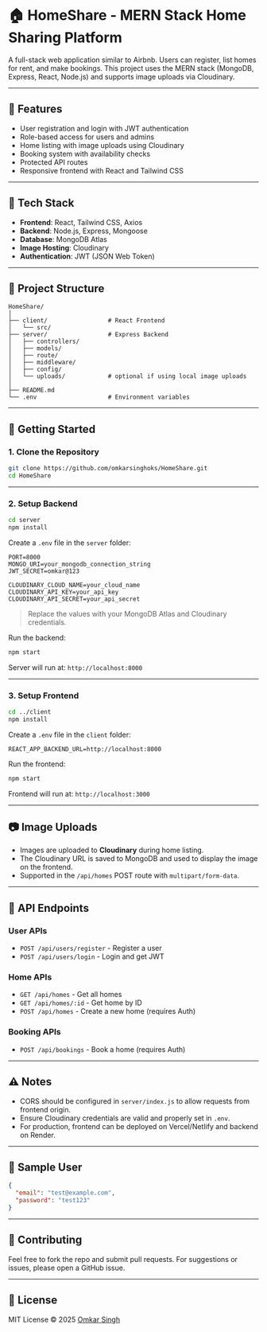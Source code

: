 # 🏠 HomeShare - MERN Stack Home Sharing Platform

A full-stack web application similar to Airbnb. Users can register, list homes for rent, and make bookings. This project uses the MERN stack (MongoDB, Express, React, Node.js) and supports image uploads via Cloudinary.

---

## 📌 Features

- User registration and login with JWT authentication
- Role-based access for users and admins
- Home listing with image uploads using Cloudinary
- Booking system with availability checks
- Protected API routes
- Responsive frontend with React and Tailwind CSS

---

## 🧰 Tech Stack

- **Frontend**: React, Tailwind CSS, Axios
- **Backend**: Node.js, Express, Mongoose
- **Database**: MongoDB Atlas
- **Image Hosting**: Cloudinary
- **Authentication**: JWT (JSON Web Token)

---

## 📂 Project Structure

```
HomeShare/
│
├── client/                 # React Frontend
│   └── src/
├── server/                 # Express Backend
│   ├── controllers/
│   ├── models/
│   ├── route/
│   ├── middleware/
│   ├── config/
│   └── uploads/            # optional if using local image uploads
│
├── README.md
└── .env                    # Environment variables
```

---

## 🚀 Getting Started

### 1. Clone the Repository

```bash
git clone https://github.com/omkarsinghoks/HomeShare.git
cd HomeShare
```

---

### 2. Setup Backend

```bash
cd server
npm install
```

Create a `.env` file in the `server` folder:

```env
PORT=8000
MONGO_URI=your_mongodb_connection_string
JWT_SECRET=omkar@123

CLOUDINARY_CLOUD_NAME=your_cloud_name
CLOUDINARY_API_KEY=your_api_key
CLOUDINARY_API_SECRET=your_api_secret
```

> Replace the values with your MongoDB Atlas and Cloudinary credentials.

Run the backend:

```bash
npm start
```

Server will run at: `http://localhost:8000`

---

### 3. Setup Frontend

```bash
cd ../client
npm install
```

Create a `.env` file in the `client` folder:

```env
REACT_APP_BACKEND_URL=http://localhost:8000
```

Run the frontend:

```bash
npm start
```

Frontend will run at: `http://localhost:3000`

---

## 📷 Image Uploads

- Images are uploaded to **Cloudinary** during home listing.
- The Cloudinary URL is saved to MongoDB and used to display the image on the frontend.
- Supported in the `/api/homes` POST route with `multipart/form-data`.

---

## 🔐 API Endpoints

### User APIs

- `POST /api/users/register` - Register a user
- `POST /api/users/login` - Login and get JWT

### Home APIs

- `GET /api/homes` - Get all homes
- `GET /api/homes/:id` - Get home by ID
- `POST /api/homes` - Create a new home (requires Auth)

### Booking APIs

- `POST /api/bookings` - Book a home (requires Auth)

---

## ⚠️ Notes

- CORS should be configured in `server/index.js` to allow requests from frontend origin.
- Ensure Cloudinary credentials are valid and properly set in `.env`.
- For production, frontend can be deployed on Vercel/Netlify and backend on Render.

---

## 🧪 Sample User

```json
{
  "email": "test@example.com",
  "password": "test123"
}
```

---

## 🤝 Contributing

Feel free to fork the repo and submit pull requests. For suggestions or issues, please open a GitHub issue.

---

## 📜 License

MIT License © 2025 [Omkar Singh](https://github.com/omkarsinghoks)

